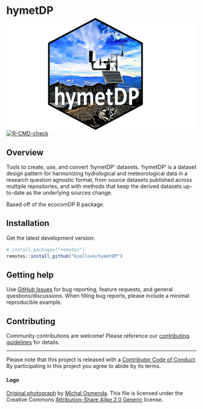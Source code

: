 
<!-- README.md is generated from README.Rmd. Please edit that file -->

# hymetDP <img src="man/figures/logo.png" align="right" alt="hymetDP logo" height="300" style="float:right; height:300px;" />

<!-- badges: start -->

[![R-CMD-check](https://github.com/kzollove/hymetDP/workflows/R-CMD-check/badge.svg)](https://github.com/kzollove/hymetDP/actions)
<!-- badges: end -->

## Overview

Tools to create, use, and convert ‘hymetDP’ datasets. ‘hymetDP’ is a
dataset design pattern for harmonizing hydrological and meteorological
data in a research question agnostic format, from source datasets
published across multiple repositories, and with methods that keep the
derived datasets up-to-date as the underlying sources change.

Based off of the ecocomDP R package.

## Installation

Get the latest development version:

``` r
# install.packages("remotes")
remotes::install_github("kzollove/hymetDP")
```

## Getting help

Use [GitHub Issues](https://github.com/kzollove/hymetDP/issues) for bug
reporting, feature requests, and general questions/discussions. When
filling bug reports, please include a minimal reproducible example.

## Contributing

Community contributions are welcome! Please reference our [contributing
guidelines](https://github.com/kzollove/hymetDP/blob/master/CONTRIBUTING.md)
for details.

------------------------------------------------------------------------

Please note that this project is released with a [Contributor Code of
Conduct](https://github.com/kzollove/hymetDP/blob/master/CODE_OF_CONDUCT.md).
By participating in this project you agree to abide by its terms.

#### Logo

[Original photograph](https://www.flickr.com/photos/michalo/2437693238/)
by [Michal Osmenda](https://www.flickr.com/people/97006177@N00). This
file is licensed under the Creative Commons [Attribution-Share Alike 2.0
Generic](https://creativecommons.org/licenses/by-sa/2.0/deed.en)
license.
